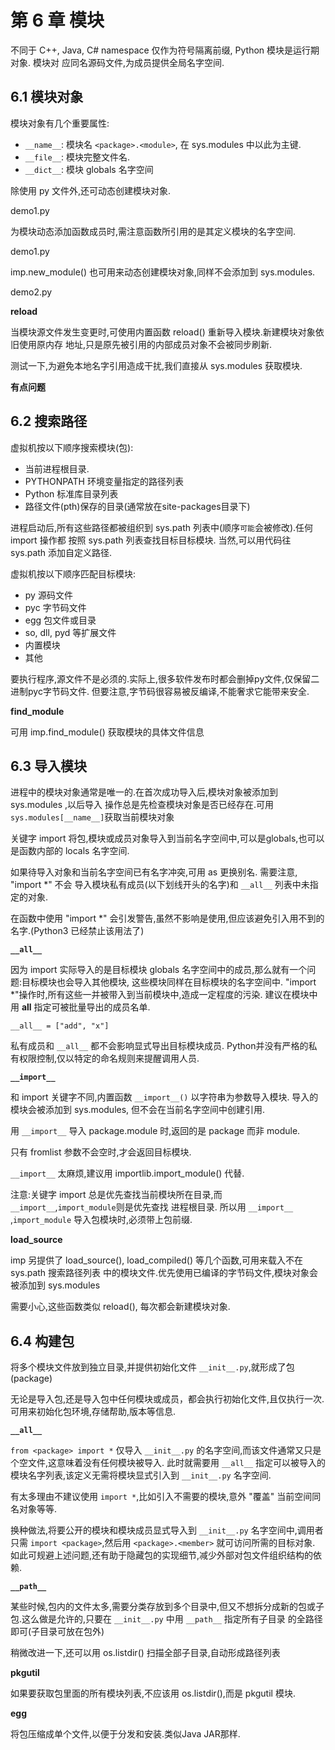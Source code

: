 # 第 6 章 模块

不同于 C++, Java, C# namespace 仅作为符号隔离前缀, Python 模块是运行期对象. 模块对
应同名源码文件,为成员提供全局名字空间.

## 6.1 模块对象

模块对象有几个重要属性:

  - `__name__`: 模块名 `<package>.<module>`, 在 sys.modules 中以此为主键.
  - `__file__`: 模块完整文件名.
  - `__dict__`: 模块 globals 名字空间

除使用 py 文件外,还可动态创建模块对象.

demo1.py

为模块动态添加函数成员时,需注意函数所引用的是其定义模块的名字空间.

demo1.py

imp.new_module() 也可用来动态创建模块对象,同样不会添加到 sys.modules.

demo2.py

**reload**

当模块源文件发生变更时,可使用内置函数 reload() 重新导入模块.新建模块对象依旧使用原内存
地址,只是原先被引用的内部成员对象不会被同步刷新.

测试一下,为避免本地名字引用造成干扰,我们直接从 sys.modules 获取模块.

**有点问题**

## 6.2 搜索路径

虚拟机按以下顺序搜索模块(包):

  - 当前进程根目录.
  - PYTHONPATH 环境变量指定的路径列表
  - Python 标准库目录列表
  - 路径文件(pth)保存的目录(通常放在site-packages目录下)

进程启动后,所有这些路径都被组织到 sys.path 列表中(顺序`可能`会被修改).任何 import 操作都
按照 sys.path 列表查找目标目标模块. 当然,可以用代码往 sys.path 添加自定义路径.

虚拟机按以下顺序匹配目标模块:

  - py 源码文件
  - pyc 字节码文件
  - egg 包文件或目录
  - so, dll, pyd 等扩展文件
  - 内置模块
  - 其他

要执行程序,源文件不是必须的.实际上,很多软件发布时都会删掉py文件,仅保留二进制pyc字节码文件.
但要注意,字节码很容易被反编译,不能奢求它能带来安全.

**find_module**

可用 imp.find_module() 获取模块的具体文件信息

## 6.3 导入模块

进程中的模块对象通常是唯一的.在首次成功导入后,模块对象被添加到 sys.modules ,以后导入
操作总是先检查模块对象是否已经存在.可用 `sys.modules[__name__]`获取当前模块对象

关键字 import 将包,模块或成员对象导入到当前名字空间中,可以是globals,也可以是函数内部的 locals
名字空间.

如果待导入对象和当前名字空间已有名字冲突,可用 as 更换别名. 需要注意, "import *" 不会
导入模块私有成员(以下划线开头的名字)和 `__all__` 列表中未指定的对象.

在函数中使用 "import *" 会引发警告,虽然不影响是使用,但应该避免引入用不到的名字.(Python3 已经禁止该用法了)

**`__all__`**

因为 import 实际导入的是目标模块 globals 名字空间中的成员,那么就有一个问题:目标模块也会导入其他模块,
这些模块同样在目标模块的名字空间中. "import *"操作时,所有这些一并被带入到当前模块中,造成一定程度的污染.
建议在模块中用 __all__ 指定可被批量导出的成员名单.

`__all__ = ["add", "x"]`

私有成员和 `__all__` 都不会影响显式导出目标模块成员. Python并没有严格的私有权限控制,仅以特定的命名规则来提醒调用人员.

**`__import__`**

和 import 关键字不同,内置函数 `__import__()` 以字符串为参数导入模块. 导入的模块会被添加到 sys.modules, 但不会在当前名字空间中创建引用.

用 `__import__` 导入 package.module 时,返回的是 package 而非 module.

只有 fromlist 参数不会空时,才会返回目标模块.

`__import__` 太麻烦,建议用 importlib.import_module() 代替.

注意:关键字 import 总是优先查找当前模块所在目录,而 `__import__`,`import_module`则是优先查找
进程根目录. 所以用 `__import__` ,`import_module` 导入包模块时,必须带上包前缀.

**load_source**

imp 另提供了 load_source(), load_compiled() 等几个函数,可用来载入不在 sys.path 搜索路径列表
中的模块文件.优先使用已编译的字节码文件,模块对象会被添加到 sys.modules

需要小心,这些函数类似 reload(), 每次都会新建模块对象.

## 6.4 构建包

将多个模块文件放到独立目录,并提供初始化文件 `__init__.py`,就形成了包(package)

无论是导入包,还是导入包中任何模块或成员，都会执行初始化文件,且仅执行一次.可用来初始化包环境,存储帮助,版本等信息.

**`__all__`**

`from <package> import *` 仅导入 `__init__.py` 的名字空间,而该文件通常又只是个空文件,这意味着没有任何模块被导入.
此时就需要用 `__all__` 指定可以被导入的模块名字列表,该定义无需将模块显式引入到 `__init__.py` 名字空间.

有太多理由不建议使用 `import *`,比如引入不需要的模块,意外 "覆盖" 当前空间同名对象等等.

换种做法,将要公开的模块和模块成员显式导入到 `__init__.py` 名字空间中,调用者只需 `import <package>`,然后用 `<package>.<member>`
就可访问所需的目标对象. 如此可规避上述问题,还有助于隐藏包的实现细节,减少外部对包文件组织结构的依赖.

**`__path__`**

某些时候,包内的文件太多,需要分类存放到多个目录中,但又不想拆分成新的包或子包.这么做是允许的,只要在 `__init__.py` 中用 `__path__` 指定所有子目录
的全路径即可(子目录可放在包外)

稍微改进一下,还可以用 os.listdir() 扫描全部子目录,自动形成路径列表

**pkgutil**

如果要获取包里面的所有模块列表,不应该用 os.listdir(),而是 pkgutil 模块.

**egg**

将包压缩成单个文件,以便于分发和安装.类似Java JAR那样.



